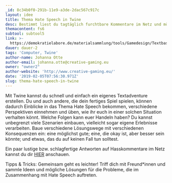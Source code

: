 ```yaml
---
_id: 8c34b0f0-291b-11e9-a3de-2dac567c917c
layout: idee
title: Thema Hate Speech in Twine
desc: Bestimmt liest du tagtäglich furchtbare Kommentare im Netz und möchtest reagieren, weißt aber nicht, wie. Solltest du in bestimmten Situationen überhaupt etwas erwidern? Baue in Twine ein Textadventure, um dich auf solche Situationen vorzubereiten. Teile es mit Freund*innen, um ihnen zu helfen.
themacontent: fs6
subtool: subtool5
link: >-
  https://demokratielabore.de/materialsammlung/tools/Gamedesign/Textbasierte-Spiele-mit-Twine
dauer: dauer-2
tags: 'Computer, Twine'
author-name: Johanna Otte
author-email: johanna.otte@creative-gaming.eu
owner: "owner2"
author-website: 'http://www.creative-gaming.eu/'
date: '2019-02-05T07:56:30.971Z'
slug: thema-hate-speech-in-twine
---
```

Mit Twine kannst du schnell und einfach ein eigenes Textadventure erstellen. Du und auch andere, die dein fertiges Spiel spielen, können dadurch Einblicke in das Thema Hate Speech bekommen, verschiedene Perspektiven einnehmen und üben, wie ihr euch in einer solchen Situation verhalten könnt. Welche Folgen kann euer Handeln haben?
Du kannst unbegrenzt viele Szenarien einbauen, vielleicht sogar eigene Erlebnisse verarbeiten. Baue verschiedene Lösungswege mit verschiedenen Konsequenzen ein: eine möglichst gute; eine, die okay ist, aber besser sein könnte; und etwas, das du auf keinen Fall tun solltest.

Ein paar lustige bzw. schlagfertige Antworten auf Hasskommentare im Netz kannst du dir [HIER](https://www.instagram.com/nohatespeechde/) anschauen.

Tipps & Tricks: Gemeinsam geht es leichter! Triff dich mit Freund*innen und sammle Ideen und mögliche Lösungen für die Probleme, die im Zusammenhang mit Hate Speech auftreten.